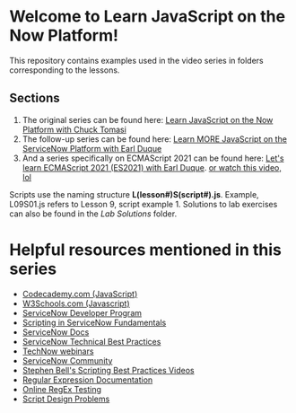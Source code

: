 # Welcome to Learn JavaScript on the Now Platform!

This repository contains examples used in the video series in folders corresponding to the lessons. 

## Sections

1. The original series can be found here: [Learn JavaScript on the Now Platform with Chuck Tomasi](https://www.youtube.com/watch?v=62Nabpb94Jw&list=PL3rNcyAiDYK2_87aRvXEmAyD8M9DARVGK&index=1)
2. The follow-up series can be found here: [Learn MORE JavaScript on the ServiceNow Platform with Earl Duque](https://www.youtube.com/watch?v=OBRQtWk_nvg&list=PL3rNcyAiDYK2_87aRvXEmAyD8M9DARVGK&index=55)
3. And a series specifically on ECMAScript 2021 can be found here: [Let's learn ECMAScript 2021 (ES2021) with Earl Duque](https://www.youtube.com/watch?v=d5gJtBiqcAM&list=PL3rNcyAiDYK1fUOYO83KOfF-NriBRAERV&index=1). [or watch this video, lol](https://www.servicenow.com/events/knowledge/2024/sessions/-template-literals-let-and----javascript-ecmascript-2021-and-you.html)

Scripts use the naming structure **L(lesson#)S(script#).js**. 
Example, L09S01.js refers to Lesson 9, script example 1. 
Solutions to lab exercises can also be found in the *Lab Solutions* folder.

# Helpful resources mentioned in this series

* [Codecademy.com (JavaScript)](https://www.codecademy.com/catalog/language/javascript)
* [W3Schools.com (Javascript)](https://www.w3schools.com/js/default.asp)
* [ServiceNow Developer Program](https://developer.servicenow.com)
* [Scripting in ServiceNow Fundamentals](https://www.servicenow.com/services/training-and-certification/scripting-in-servicenow-training.html)
* [ServiceNow Docs](https://docs.servicenow.com)
* [ServiceNow Technical Best Practices](https://developer.servicenow.com/dev.do#!/guides/quebec/now-platform/tpb-guide/scripting_technical_best_practices)
* [TechNow webinars](https://devlink.sn/technow)
* [ServiceNow Community](https://community.servicenow.com)
* [Stephen Bell's Scripting Best Practices Videos](https://www.youtube.com/user/ServiceNowCommunity/search?query=scripting+best+practices)
* [Regular Expression Documentation](https://developer.mozilla.org/en-US/docs/Web/JavaScript/Guide/Regular_expressions)
* [Online RegEx Testing](https://regexr.com/)
* [Script Design Problems](https://codecreative.io/blog/interface-design-patterns-for-script-includes/)
